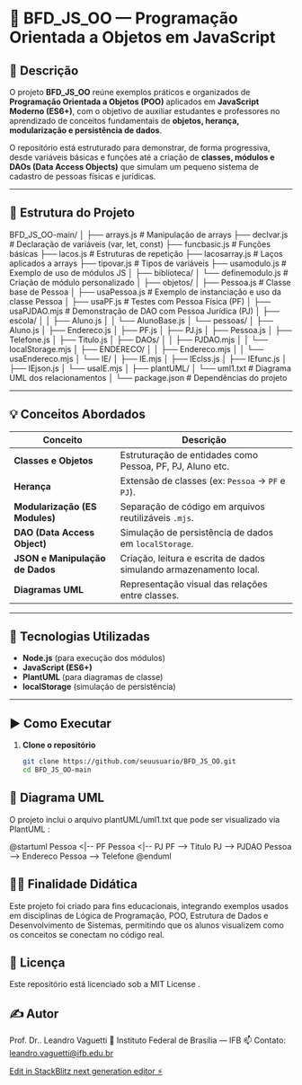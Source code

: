 # 🧩 BFD_JS_OO — Programação Orientada a Objetos em JavaScript

## 📘 Descrição

O projeto **BFD_JS_OO** reúne exemplos práticos e organizados de **Programação Orientada a Objetos (POO)** aplicados em **JavaScript Moderno (ES6+)**, com o objetivo de auxiliar estudantes e professores no aprendizado de conceitos fundamentais de **objetos, herança, modularização e persistência de dados**.

O repositório está estruturado para demonstrar, de forma progressiva, desde variáveis básicas e funções até a criação de **classes, módulos e DAOs (Data Access Objects)** que simulam um pequeno sistema de cadastro de pessoas físicas e jurídicas.

---

## 🧱 Estrutura do Projeto

BFD_JS_OO-main/
│
├── arrays.js # Manipulação de arrays
├── declvar.js # Declaração de variáveis (var, let, const)
├── funcbasic.js # Funções básicas
├── lacos.js # Estruturas de repetição
├── lacosarray.js # Laços aplicados a arrays
├── tipovar.js # Tipos de variáveis
├── usamodulo.js # Exemplo de uso de módulos JS
│
├── biblioteca/
│ └── definemodulo.js # Criação de módulo personalizado
│
├── objetos/
│ ├── Pessoa.js # Classe base de Pessoa
│ ├── usaPessoa.js # Exemplo de instanciação e uso da classe Pessoa
│ ├── usaPF.js # Testes com Pessoa Física (PF)
│ ├── usaPJDAO.mjs # Demonstração de DAO com Pessoa Jurídica (PJ)
│ ├── escola/
│ │ ├── Aluno.js
│ │ └── AlunoBase.js
│ └── pessoas/
│ ├── Aluno.js
│ ├── Endereco.js
│ ├── PF.js
│ ├── PJ.js
│ ├── Pessoa.js
│ ├── Telefone.js
│ ├── Titulo.js
│ ├── DAOs/
│ │ ├── PJDAO.mjs
│ │ └── localStorage.mjs
│ ├── ENDERECO/
│ │ ├── Endereco.mjs
│ │ └── usaEndereco.mjs
│ └── IE/
│ ├── IE.mjs
│ ├── IEclss.js
│ ├── IEfunc.js
│ ├── IEjson.js
│ └── usaIE.mjs
│
├── plantUML/
│ └── uml1.txt # Diagrama UML dos relacionamentos
│
└── package.json # Dependências do projeto

---

## 💡 Conceitos Abordados

| Conceito | Descrição |
|-----------|------------|
| **Classes e Objetos** | Estruturação de entidades como Pessoa, PF, PJ, Aluno etc. |
| **Herança** | Extensão de classes (ex: `Pessoa` → `PF` e `PJ`). |
| **Modularização (ES Modules)** | Separação de código em arquivos reutilizáveis `.mjs`. |
| **DAO (Data Access Object)** | Simulação de persistência de dados em `localStorage`. |
| **JSON e Manipulação de Dados** | Criação, leitura e escrita de dados simulando armazenamento local. |
| **Diagramas UML** | Representação visual das relações entre classes. |

---

## 🧩 Tecnologias Utilizadas

- **Node.js** (para execução dos módulos)
- **JavaScript (ES6+)**
- **PlantUML** (para diagramas de classe)
- **localStorage** (simulação de persistência)

---

## ▶️ Como Executar

1. **Clone o repositório**
   ```bash
   git clone https://github.com/seuusuario/BFD_JS_OO.git
   cd BFD_JS_OO-main

## 🧭 Diagrama UML

O projeto inclui o arquivo plantUML/uml1.txt que pode ser visualizado via PlantUML
:

@startuml
Pessoa <|-- PF
Pessoa <|-- PJ
PF --> Titulo
PJ --> PJDAO
Pessoa --> Endereco
Pessoa --> Telefone
@enduml

## 👨‍🏫 Finalidade Didática

Este projeto foi criado para fins educacionais, integrando exemplos usados em disciplinas de Lógica de Programação, POO, Estrutura de Dados e Desenvolvimento de Sistemas, permitindo que os alunos visualizem como os conceitos se conectam no código real.

## 📄 Licença

Este repositório está licenciado sob a MIT License
.

## ✍️ Autor

Prof. Dr.. Leandro Vaguetti
📘 Instituto Federal de Brasília — IFB
📫 Contato: leandro.vaguetti@ifb.edu.br

[Edit in StackBlitz next generation editor ⚡️](https://stackblitz.com/~/github.com/vaguettibfd/BFD_JS_OO)
